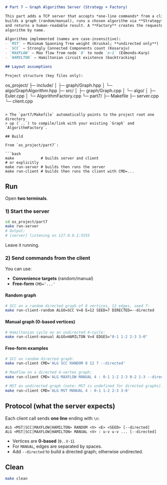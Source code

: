 
```markdown
# Part 7 — Graph Algorithms Server (Strategy + Factory)

This part adds a TCP server that accepts *one-line commands* from a client,
builds a graph (random/manual), runs a chosen algorithm via **Strategy**,
and returns a human-readable result. A **Factory** creates the requested
algorithm by name.

Algorithms implemented (names are case-insensitive):
- `MST` — Minimum Spanning Tree weight (Kruskal; **undirected only**)
- `SCC` — Strongly Connected Components count (Kosaraju)
- `MAXFLOW` — Max flow from node `0` to node `n-1` (Edmonds–Karp)
- `HAMILTON` — Hamiltonian circuit existence (backtracking)

## Layout assumptions

Project structure (key files only):

```

os\_project/
├─ include/
│  ├─ graph/Graph.hpp
│  └─ algo/GraphAlgorithm.hpp
├─ src/
│  ├─ graph/Graph.cpp
│  └─ algo/
│     ├─ Euler.cpp
│     └─ AlgorithmFactory.cpp
└─ part7/
├─ Makefile
├─ server.cpp
└─ client.cpp

````

> The `part7/Makefile` automatically points to the project root one directory
> up (`..`) to compile/link with your existing `Graph` and `AlgorithmFactory`.

## Build

From `os_project/part7`:

```bash
make            # builds server and client
# or explicitly
make run-server # builds then runs the server
make run-client # builds then runs the client with CMD=...
````

## Run

Open **two terminals**.

### 1) Start the server

```bash
cd os_project/part7
make run-server
# Output:
# [server] listening on 127.0.0.1:5555
```

Leave it running.

### 2) Send commands from the client

You can use:

* **Convenience targets** (random/manual)
* **Free-form** `CMD='...'`

#### Random graph

```bash
# SCC on a random directed graph of 8 vertices, 12 edges, seed 7:
make run-client-random ALGO=SCC V=8 E=12 SEED=7 DIRECTED=--directed
```

#### Manual graph (0-based vertices)

```bash
# Hamiltonian cycle on an undirected 4-cycle:
make run-client-manual ALGO=HAMILTON V=4 EDGES="0-1 1-2 2-3 3-0"
```

#### Free-form examples

```bash
# SCC on random directed graph:
make run-client CMD='ALG SCC RANDOM 8 12 7 --directed'

# MaxFlow on a directed 4-vertex graph:
make run-client CMD='ALG MAXFLOW MANUAL 4 : 0-1 1-2 2-3 0-2 1-3 --directed'

# MST on undirected graph (note: MST is undefined for directed graphs):
make run-client CMD='ALG MST MANUAL 4 : 0-1 1-2 2-3 3-0'
```

## Protocol (what the server expects)

Each client call sends **one line** ending with `\n`:

```
ALG <MST|SCC|MAXFLOW|HAMILTON> RANDOM <V> <E> <SEED> [--directed]
ALG <MST|SCC|MAXFLOW|HAMILTON> MANUAL <V> : u-v u-v ... [--directed]
```

* Vertices are **0-based** (`0..V-1`).
* For `MANUAL`, edges are separated by spaces.
* Add `--directed` to build a directed graph; otherwise undirected.


## Clean

```bash
make clean
```

```
